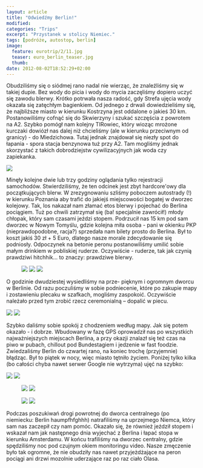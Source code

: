 ```yaml
---
layout: article
title: "Odwiedźmy Berlin!"
modified:
categories: "Trips"
excerpt: "Przystanek w stolicy Niemiec."
tags: [podróże, autostop, berlin]
image:
  feature: eurotrip/2/11.jpg
  teaser: euro_berlin_teaser.jpg
  thumb:
date: 2012-08-02T18:52:29+02:00
---
```

Obudziliśmy się o siódmej rano nadal nie wierząc, że znaleźliśmy się w takiej dupie. Bez wody do picia i wody do mycia zaczęliśmy dopiero uczyć się zawodu blerwy. Krótko potrwała nasza radość, gdy Strefa ujęcia wody okazała się zatęchłym bagienkiem. Od jednego z drwali dowiedzieliśmy się, że najbliższe miasto w kierunku Kostrzyna jest oddalone o jakieś 30 km. Postanowiliśmy cofnąć się do Skwierzyny i szukać szczęścia z powrotem na A2. Szybko pomógł nam kolejny TIRowiec, który wioząc mrożone kurczaki dowiózł nas dalej niż chcieliśmy (ale w kierunku przeciwnym od granicy) - do Miedzichowa. Tutaj jednak znajdował się niezły spot do łapania - spora stacja benzynowa tuż przy A2. Tam mogliśmy jednak skorzystać z takich dobrodziejstw cywilizacyjnych jak woda czy zapiekanka.

<img src="http://nikodamn.github.io/images/eurotrip/2/1.jpg">

Minęły kolejne dwie lub trzy godziny oglądania tylko rejestracji samochodów. Stwierdziliśmy, że ten odcinek jest zbyt hardcore'owy dla początkujących blerw. W zrezygnowaniu szliśmy poboczem autostrady (!) w kierunku Poznania aby trafić do jakiejś miejscowości bogatej w dworzec kolejowy. Tak, los nakazał nam złamać etos blerwy i pojechać do Berlina pociągiem. Tuż po chwili zatrzymał się (ba! specjalnie zawrócił!) młody chłopak, który sam czasami jeździ stopem. Podrzucił nas 15 km pod sam dworzec w Nowym Tomyślu, gdzie kolejna miła osoba - pani w okienku PKP (nieprawdopodobne, racja?) sprzedała nam bilety prosto do Berlina. Był to koszt jakiś 30 zł + 5 Euro, dlatego nasze morale zdecydowanie się podniosły. Odpoczynek na betonie peronu postanowiliśmy umilić sobie małym drinkiem w pobliskiej ruderze. Oczywiście - ruderze, tak jak czynią prawdziwi hitchhik... to znaczy: prawdziwe blerwy.

<figure class="third">
<img src="http://nikodamn.github.io/images/eurotrip/2/2.jpg">
<img src="http://nikodamn.github.io/images/eurotrip/2/3.jpg">
<img src="http://nikodamn.github.io/images/eurotrip/2/4.jpg">
</figure>

O godzinie dwudziestej wysiedliśmy na prze- pięknym i ogromnym dworcu w Berlinie. Od razu poczuliśmy w sobie podniecenie, które po zakupie mapy i zostawieniu plecaku w szafkach, mogliśmy zaspokoić. Oczywiście należało przed tym zrobić rzecz ceremonialną – dopalić w piecu.

<img src="http://nikodamn.github.io/images/eurotrip/2/5.jpg">

<img src="http://nikodamn.github.io/images/eurotrip/2/6.jpg">

Szybko daliśmy sobie spokój z chodzeniem według mapy. Jak się potem okazało - i dobrze. Wbudowany w fazę GPS oprowadził nas po wszystkich najważniejszych miejscach Berlina, a przy okazji znalazł się też czas na piwo w pubach, chillout pod Bundestagiem i jedzenie w fast foodzie. Zwiedzaliśmy Berlin do czwartej rano, na koniec trochę (przyjemnie) błądząc. Był to piątek w nocy, więc miasto tętniło życiem. Poniżej tylko kilka (bo całości chyba nawet serwer Google nie wytrzyma) ujęć na szybko:

<img src="http://nikodamn.github.io/images/eurotrip/2/7.jpg">

<img src="http://nikodamn.github.io/images/eurotrip/2/8.jpg">

<figure class="half">
<img src="http://nikodamn.github.io/images/eurotrip/2/9.jpg">
<img src="http://nikodamn.github.io/images/eurotrip/2/10.jpg">
</figure>

<figure class="half">
<img src="http://nikodamn.github.io/images/eurotrip/2/11.jpg">
<img src="http://nikodamn.github.io/images/eurotrip/2/12.jpg">
</figure>

Podczas poszukiwań drogi powrotnej do dworca centralnego (po niemiecku: Berlin haumpfhfghhh) natrafiliśmy na uprzejmego Niemca, który sam nas zaczepił czy nam pomóc. Okazało się, że również jeździł stopem i wskazał nam jak następnego dnia wyjechać z Berlina i łapać stopa w kierunku Amsterdamu. W końcu trafiliśmy na dworzec centralny, gdzie spędziliśmy noc pod czujnym okiem monitoringu video. Nasze zmęczenie było tak ogromne, że nie obudziły nas nawet przyjeżdżające na peron pociągi ani drzwi mozolnie uderzające raz po raz ciało Olasa.
